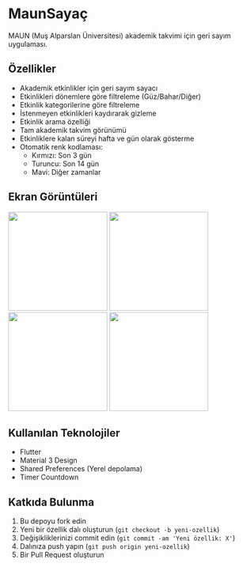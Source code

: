 # MaunSayaç

MAUN (Muş Alparslan Üniversitesi) akademik takvimi için geri sayım uygulaması.

## Özellikler

- Akademik etkinlikler için geri sayım sayacı
- Etkinlikleri dönemlere göre filtreleme (Güz/Bahar/Diğer)
- Etkinlik kategorilerine göre filtreleme
- İstenmeyen etkinlikleri kaydırarak gizleme
- Etkinlik arama özelliği
- Tam akademik takvim görünümü
- Etkinliklere kalan süreyi hafta ve gün olarak gösterme
- Otomatik renk kodlaması:
  - Kırmızı: Son 3 gün
  - Turuncu: Son 14 gün
  - Mavi: Diğer zamanlar

## Ekran Görüntüleri

<p float="left">
  <img src="screenshots/1.png" width="200" />
  <img src="screenshots/2.png" width="200" />
  <img src="screenshots/3.png" width="200" />
  <img src="screenshots/4.png" width="200" />
</p>

## Kullanılan Teknolojiler

- Flutter
- Material 3 Design
- Shared Preferences (Yerel depolama)
- Timer Countdown

## Katkıda Bulunma

1. Bu depoyu fork edin
2. Yeni bir özellik dalı oluşturun (`git checkout -b yeni-ozellik`)
3. Değişikliklerinizi commit edin (`git commit -am 'Yeni özellik: X'`)
4. Dalınıza push yapın (`git push origin yeni-ozellik`)
5. Bir Pull Request oluşturun
